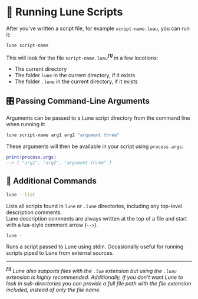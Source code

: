 <!-- markdownlint-disable MD033 -->

# 🏃 Running Lune Scripts

After you've written a script file, for example `script-name.luau`, you can run it:

```sh
lune script-name
```

This will look for the file `script-name.luau`**_<sup>[1]</sup>_** in a few locations:

-   The current directory
-   The folder `lune` in the current directory, if it exists
-   The folder `.lune` in the current directory, if it exists

## 🎛️ Passing Command-Line Arguments

Arguments can be passed to a Lune script directory from the command line when running it:

```sh
lune script-name arg1 arg2 "argument three"
```

These arguments will then be available in your script using `process.args`:

```lua
print(process.args)
--> { "arg1", "arg2", "argument three" }
```

## 💭 Additional Commands

```sh
lune --list
```

Lists all scripts found in `lune` or `.lune` directories, including any top-level description comments. <br />
Lune description comments are always written at the top of a file and start with a lua-style comment arrow (`-->`).

```sh
lune -
```

Runs a script passed to Lune using stdin. Occasionally useful for running scripts piped to Lune from external sources.

---

**_<sup>[1]</sup>_** _Lune also supports files with the `.lua` extension but using the `.luau` extension is highly recommended. Additionally, if you don't want Lune to look in sub-directories you can provide a full file path with the file extension included, instead of only the file name._
